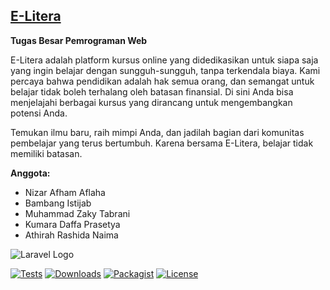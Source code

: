 ## [E-Litera](https://github.com/athirahtira/E-LITERA)

**Tugas Besar Pemrograman Web**

E-Litera adalah platform kursus online yang didedikasikan untuk siapa saja yang ingin belajar dengan sungguh-sungguh, tanpa terkendala biaya. Kami percaya bahwa pendidikan adalah hak semua orang, dan semangat untuk belajar tidak boleh terhalang oleh batasan finansial. Di sini Anda bisa menjelajahi berbagai kursus yang dirancang untuk mengembangkan potensi Anda.

Temukan ilmu baru, raih mimpi Anda, dan jadilah bagian dari komunitas pembelajar yang terus bertumbuh. Karena bersama E-Litera, belajar tidak memiliki batasan.

**Anggota:**
- Nizar Afham Aflaha
- Bambang Istijab
- Muhammad Zaky Tabrani
- Kumara Daffa Prasetya
- Athirah Rashida Naima

![Laravel Logo](https://laravel.com/img/logomark.min.svg)

[![Tests](https://img.shields.io/badge/tests-passing-brightgreen)](#)
[![Downloads](https://img.shields.io/badge/downloads-391M-blue)](#)
[![Packagist](https://img.shields.io/badge/packagist-v11.41.0-yellow)](#)
[![License](https://img.shields.io/badge/license-MIT-brightgreen)](#)
